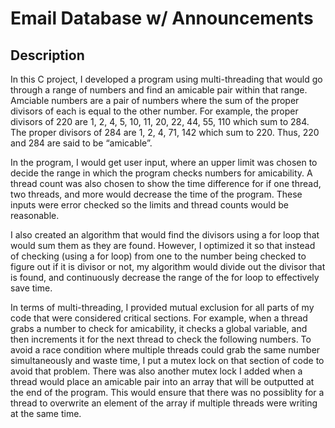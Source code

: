 # Email Database w/ Announcements

<h2>Description</h2>
<p>In this C project, I developed a program using multi-threading that would go through a range of numbers and find an amicable pair within that range. Amciable numbers are a pair of numbers where the sum of the proper divisors of each is equal to the other number. For example, the proper divisors of 220 are 1, 2, 4, 5, 10, 11, 20, 22, 44, 55, 110 which sum to 284. The proper divisors of 284 are 1, 2, 4, 71, 142 which sum to 220. Thus, 220 and 284 are said to be
“amicable”.</p>
<p>In the program, I would get user input, where an upper limit was chosen to decide the range in which the program checks numbers for amicability. A thread count was also chosen to show the time difference for if one thread, two threads, and more would decrease the time of the program. These inputs were error checked so the limits and thread counts would be reasonable.</p>
<p>I also created an algorithm that would find the divisors using a for loop that would sum them as they are found. However, I optimized it so that instead of checking (using a for loop) from one to the number being checked to figure out if it is divisor or not, my algorithm would divide out the divisor that is found, and continuously decrease the range of the for loop to effectively save time.</p>
<p>In terms of multi-threading, I provided mutual exclusion for all parts of my code that were considered critical sections. For example, when a thread grabs a number to check for amicability, it checks a global variable, and then increments it for the next thread to check the following numbers. To avoid a race condition where multiple threads could grab the same number simultaneously and waste time, I put a mutex lock on that section of code to avoid that problem. There was also another mutex lock I added when a thread would place an amicable pair into an array that will be outputted at the end of the program. This would ensure that there was no possiblity for a thread to overwrite an element of the array if multiple threads were writing at the same time.</p>

